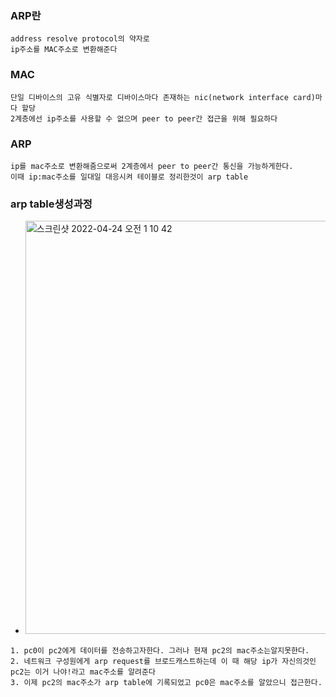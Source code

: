 ### ARP란
```
address resolve protocol의 약자로
ip주소를 MAC주소로 변환해준다
```

### MAC
```
단일 디바이스의 고유 식별자로 디바이스마다 존재하는 nic(network interface card)마다 할당
2계층에선 ip주소를 사용할 수 없으며 peer to peer간 접근을 위해 필요하다
```

### ARP
```
ip를 mac주소로 변환해줌으로써 2계층에서 peer to peer간 통신을 가능하게한다.
이때 ip:mac주소를 일대일 대응시켜 테이블로 정리한것이 arp table
```

### arp table생성과정
- <img width="661" alt="스크린샷 2022-04-24 오전 1 10 42" src="https://user-images.githubusercontent.com/62214428/164914148-30a5075e-2a21-4d72-87ef-5527b0f4add0.png">

```
1. pc0이 pc2에게 데이터를 전송하고자한다. 그러나 현재 pc2의 mac주소는알지못한다.
2. 네트워크 구성원에게 arp request를 브로드캐스트하는데 이 때 해당 ip가 자신의것인 pc2는 이거 나야!라고 mac주소를 알려준다
3. 이제 pc2의 mac주소가 arp table에 기록되었고 pc0은 mac주소를 알았으니 접근한다.
```

